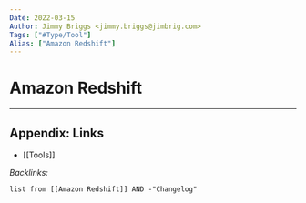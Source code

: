 ```yaml
---
Date: 2022-03-15
Author: Jimmy Briggs <jimmy.briggs@jimbrig.com>
Tags: ["#Type/Tool"]
Alias: ["Amazon Redshift"]
---
```


# Amazon Redshift

***

## Appendix: Links

- [[Tools]]

*Backlinks:*

```dataview
list from [[Amazon Redshift]] AND -"Changelog"
```